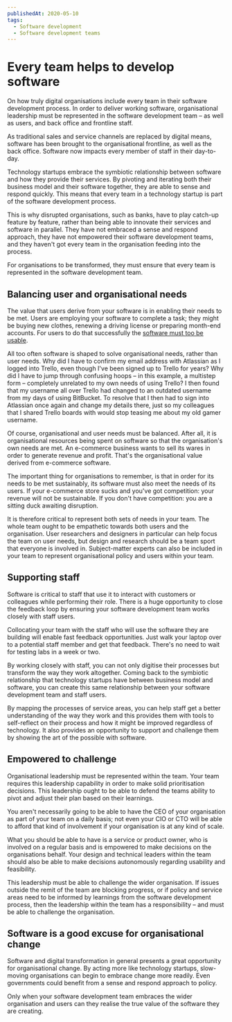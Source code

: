 ```yaml
---
publishedAt: 2020-05-10
tags:
  - Software development
  - Software development teams
---
```


# <span class="large">Every team helps to develop software</span>

On how truly digital organisations include every team in their software development process. In order to deliver working software, organisational leadership must be represented in the software development team – as well as users, and back office and frontline staff.

As traditional sales and service channels are replaced by digital means, software has been brought to the organisational frontline, as well as the back office. Software now impacts every member of staff in their day-to-day.

Technology startups embrace the symbiotic relationship between software and how they provide their services. By pivoting and iterating both their business model and their software together, they are able to sense and respond quickly. This means that every team in a technology startup is part of the software development process.

This is why disrupted organisations, such as banks, have to play catch-up feature by feature, rather than being able to innovate their services and software in parallel. They have not embraced a sense and respond approach, they have not empowered their software development teams, and they haven't got every team in the organisation feeding into the process.

For organisations to be transformed, they must ensure that every team is represented in the software development team.

## Balancing user and organisational needs

The value that users derive from your software is in enabling their needs to be met. Users are employing your software to complete a task; they might be buying new clothes, renewing a driving license or preparing month-end accounts. For users to do that successfully the [software must too be usable](https://lukemorton.tech/articles/what-is-a-software-development-team#they-develop-working-software).

All too often software is shaped to solve organisational needs, rather than user needs. Why did I have to confirm my email address with Atlassian as I logged into Trello, even though I've been signed up to Trello for years? Why did I have to jump through confusing hoops – in this example, a multistep form – completely unrelated to my own needs of using Trello? I then found that my username all over Trello had changed to an outdated username from my days of using BitBucket. To resolve that I then had to sign into Atlassian once again and change my details there, just so my colleagues that I shared Trello boards with would stop teasing me about my old gamer username.

Of course, organisational and user needs must be balanced. After all, it is organisational resources being spent on software so that the organisation's own needs are met. An e-commerce business wants to sell its wares in order to generate revenue and profit. That's the organisational value derived from e-commerce software.

The important thing for organisations to remember, is that in order for its needs to be met sustainably, its software must also meet the needs of its users. If your e-commerce store sucks and you've got competition: your revenue will not be sustainable. If you don't have competition: you are a sitting duck awaiting disruption.

It is therefore critical to represent both sets of needs in your team. The whole team ought to be empathetic towards both users and the organisation. User researchers and designers in particular can help focus the team on user needs, but design and research should be a team sport that everyone is involved in. Subject-matter experts can also be included in your team to represent organisational policy and users within your team.

## Supporting staff

Software is critical to staff that use it to interact with customers or colleagues while performing their role. There is a huge opportunity to close the feedback loop by ensuring your software development team works closely with staff users.

Collocating your team with the staff who will use the software they are building will enable fast feedback opportunities. Just walk your laptop over to a potential staff member and get that feedback. There's no need to wait for testing labs in a week or two.

By working closely with staff, you can not only digitise their processes but transform the way they work altogether. Coming back to the symbiotic relationship that technology startups have between business model and software, you can create this same relationship between your software development team and staff users.

By mapping the processes of service areas, you can help staff get a better understanding of the way they work and this provides them with tools to self-reflect on their process and how it might be improved regardless of technology. It also provides an opportunity to support and challenge them by showing the art of the possible with software.

## Empowered to challenge

Organisational leadership must be represented within the team. Your team requires this leadership capability in order to make solid prioritisation decisions. This leadership ought to be able to defend the teams ability to pivot and adjust their plan based on their learnings.

You aren't necessarily going to be able to have the CEO of your organisation as part of your team on a daily basis; not even your CIO or CTO will be able to afford that kind of involvement if your organisation is at any kind of scale.

What you should be able to have is a service or product owner, who is involved on a regular basis and is empowered to make decisions on the organisations behalf. Your design and technical leaders within the team should also be able to make decisions autonomously regarding usability and feasibility.

This leadership must be able to challenge the wider organisation. If issues outside the remit of the team are blocking progress, or if policy and service areas need to be informed by learnings from the software development process, then the leadership within the team has a responsibility – and must be able to challenge the organisation.

## Software is a good excuse for organisational change

Software and digital transformation in general presents a great opportunity for organisational change. By acting more like technology startups, slow-moving organisations can begin to embrace change more readily. Even governments could benefit from a sense and respond approach to policy.

Only when your software development team embraces the wider organisation and users can they realise the true value of the software they are creating.
